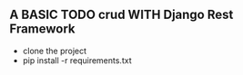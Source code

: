 ## A BASIC TODO crud WITH Django Rest Framework

- clone the project
- pip install -r requirements.txt
